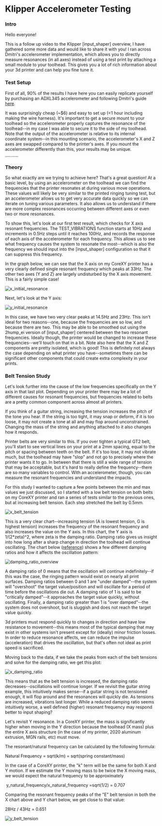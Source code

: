 Klipper Accelerometer Testing
====================

### Intro

Hello everyone!

This is a follow up video to the Klipper [input_shaper] overview, I have gathered some more data and would like to share it with you! I ran across Dmitri's accelerometer implementation, which allows you to directly measure resonances (in all axes) instead of using a test print by attaching a small module to your toolhead. This gives you a lot of rich information about your 3d printer and can help you fine tune it.

### Test Setup

First of all, 90% of the results I have here you can easily replicate yourself by purchasing an ADXL345 accelerometer and following Dmitri's guide [here](https://github.com/KevinOConnor/klipper/blob/5cb576c7ba4040df1acaea1985e24db8a8febbed/docs/Measuring_Resonances.md).

It was surprisingly cheap (~$6) and easy to set up (<1 hour including making the wire harness). It's important to get a secure mount to your toolhead so the accelerometer properly captures the resonance of the toolhead--in my case I was able to secure it to the side of my toolhead. Note that the output of the accelerometer is relative to its internal coordinate system--in this mounting scenario, the accelerometer's X and Z axes are swapped compared to the printer's axes. If you mount the accelerometer differently than this, your results may be unique.

<img src="Images/toolhead_accelerometer.jpg" alt="toolhead_accelerometer" style="zoom: 25%;" />

### Theory

So what exactly are we trying to achieve here? That's a great question! At a basic level, by using an accelerometer on the toolhead we can find the frequencies that the printer resonates at during various move operations. These values will likely be very similar to the printed ringing tuning test, but an accelerometer allows us to get very accurate data quickly so we can iterate on tuning various parameters. It also allows us to understand if there are more complex resonances occurring between different axes or even two or more resonances.

To show this, let's look at our first test result, which checks for X axis resonant frequencies. The TEST_VIBRATIONS function starts at 10Hz and increments in 0.5Hz steps until it reaches 100Hz, and records the response of each axis of the accelerometer for each frequency. This allows us to see what frequency causes the system to resonate the most--which is also the frequency we should input into the [input_shaper] configuration so that it can suppress this frequency. 

In the graph below, we can see that the X axis on my CoreXY printer has a very clearly defined single resonant frequency which peaks at 33Hz. The other two axes (Y and Z) are largely undisturbed by the X axis movement. This is a fairly simple case!

![x_initial_resonance](Images/x_initial_resonance.png)

Next, let's look at the Y axis:

![y_initial_resonance](Images/y_initial_resonance.png)

In this case, we have two very clear peaks at 14.5Hz and 23Hz. This isn't ideal for two reasons--one, because the frequencies are so low, and because there are two. This may be able to be smoothed out using the 2hump_ei version of [input_shaper] centered between the two resonant frequencies. Ideally though, the printer would be changed to increase these frequencies--we'll touch on that in a bit. Note also here that the X and Z components are pretty isolated, which is good! This is definitely not always the case depending on what printer you have--sometimes there can be significant other components that could create extra complexity in your prints.



### Belt Tension Study

Let's look further into the cause of the low frequencies specifically on the Y axis in that last plot. Depending on your printer there may be a lot of different causes for resonant frequencies, but frequencies related to belts are a pretty common component across almost all printers. 

If you think of a guitar string, increasing the tension increases the pitch of the tone you hear. If the string is too tight, it may snap or deform, if it is too loose, it may not create a tone at all and may flop around unconstrained. Changing the mass of the string and anything attached to it also changes how it responds. 

Printer belts are very similar to this. If you over tighten a typical GT2 belt, you'll start to see vertical lines on your print at a 2mm spacing, equal to the pitch or spacing between teeth on the belt. If it's too lose, it may not vibrate much, but the toolhead may have "slop" and not go to precisely where the printer wants it to go. In between that there is still a wide range of tension that may be acceptable, but it's hard to really define the frequency--there are so many variables to control. With an accelerometer, though, you can measure the resonant frequencies and understand the impacts. 

For this study I wanted to capture a few points between the min and max values we just discussed, so I started with a low belt tension on both belts on my CoreXY printer and ran a series of tests similar to the previous ones, but at increasing belt tension. Each step stretched the belt by 0.5mm. 

![x_belt_tension](Images/x_belt_tension.png)



This is a very clear chart--increasing tension (A is lowest tension, G is highest tension) increases the frequency of the resonant frequency and also increases the value on the Y axis. In this chart, the Y axis is 1/(2*zeta)^2, where zeta is the damping ratio. Damping ratio gives us insight into how long after a sharp change in direction the toolhead will continue oscillating. The chart below ([reference](https://en.wikipedia.org/wiki/File:2nd_Order_Damping_Ratios.svg)) shows a few different damping ratios and how it affects the oscillation pattern: 

![damping_ratio_overview](Images/damping_ratio_overview.png)

A damping ratio of 0 means that the oscillation will continue indefinitely--if this was the case, the ringing pattern would exist on nearly all print surfaces. Damping ratios between 0 and 1 are "under damped"--the system will "overshoot" the target value/position and will oscillate for a period of time before the oscillations die out. A damping ratio of 1 is said to be "critically damped"--it approaches the target value quickly, without oscillating. Finally, a damping ratio greater than 1 is "over damped"--the system does not overshoot, but is sluggish and does not reach the target value quickly.

3d printers must respond quickly to changes in direction and have low resistance to movement--this means most of the typical damping that may exist in other systems isn't present except for (ideally) minor friction losses. In order to reduce resonance affects, we can reduce the impulse (acceleration) that drives the oscillation, but that's often not ideal as print speed is sacrificed. 

Moving back to the data, if we take the peaks from each of the belt tensions and solve for the damping ratio, we get this plot:

![x_damping_ratio](Images/x_damping_ratio.png)

This means that as the belt tension is increased, the damping ratio decreases--oscillations will continue longer. If we revisit the guitar string example, this intuitively makes sense--if a guitar string is not tensioned enough, it will flop around and the resonances will quickly die. As tensions are increased, vibrations last longer. While a reduced damping ratio seems intuitively worse, a well defined (higher) resonant frequency may respond better to input shaping?

Let's revisit Y resonance. In a CoreXY printer, the mass is significantly higher when moving in the Y direction because the toolhead (X mass) plus the entire X axis structure (in the case of my printer, 2020 aluminum extrusion, MGN rails, etc) must move. 

The resonant/natural frequency can be calculated by the following formula:

Natural Frequency = sqrt(k/m) = sqrt(spring constant/mass)

In the case of a CoreXY printer, the "k" term will be the same for both X and Y motion. If we estimate the Y moving mass to be twice the X moving mass, we would expect the natural frequency to be approximately 

​	y_natural_frequency/x_natural_frequency =sqrt(1/2) = 0.707

Comparing the resonant frequency peaks of the "E" belt tension in both the X chart above and Y chart below, we get close to that value:

28Hz / 43Hz = 0.651

![y_belt_tension](Images/y_belt_tension.png)

